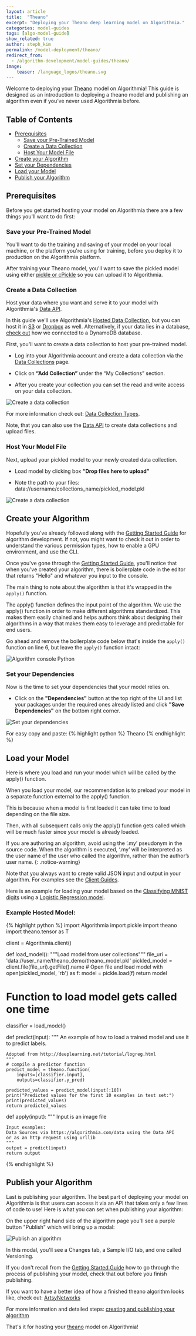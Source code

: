 ```yaml
---
layout: article
title:  "Theano"
excerpt: "Deploying your Theano deep learning model on Algorithmia."
categories: model-guides
tags: [algo-model-guide]
show_related: true
author: steph_kim
permalink: /model-deployment/theano/
redirect_from:
  - /algorithm-development/model-guides/theano/
image:
    teaser: /language_logos/theano.svg
---
```



Welcome to deploying your <a href="http://deeplearning.net/software/theano/">Theano</a> model on Algorithmia! This guide is designed as an introduction to deploying a theano model and publishing an algorithm even if you’ve never used Algorithmia before.

## Table of Contents
* [Prerequisites](#prerequisites)
  * [Save your Pre-Trained Model](#save-your-pre-trained-model)
  * [Create a Data Collection](#create-a-data-collection)
  * [Host Your Model File](#host-your-model-file)
* [Create your Algorithm](#create-your-algorithm)
* [Set your Dependencies](#set-your-dependencies)
* [Load your Model](#load-your-model)
* [Publish your Algorithm](#publish-your-algorithm)

## Prerequisites
Before you get started hosting your model on Algorithmia there are a few things you'll want to do first:

### Save your Pre-Trained Model
You'll want to do the training and saving of your model on your local machine, or the platform you're using for training, before you deploy it to production on the Algorithmia platform.

After training your Theano model, you'll want to save the pickled model using either [pickle or cPickle](http://deeplearning.net/software/theano/tutorial/loading_and_saving.html) so you can upload it to Algorithmia.

### Create a Data Collection
Host your data where you want and serve it to your model with Algorithmia's <a href="http://docs.algorithmia.com/">Data API</a>.

In this guide we'll use Algorithmia's <a href="{{ site.baseurl }}/data/hosted/">Hosted Data Collection</a>, but you can host it in <a href="{{ site.baseurl }}/data/s3/">S3</a> or <a href="{{ site.baseurl }}/data/dropbox/">Dropbox</a> as well. Alternatively, if your data lies in a database, <a href="https://algorithmia.com/developers/data/dynamodb/">check out</a> how we connected to a DynamoDB database.

First, you'll want to create a data collection to host your pre-trained model.

- Log into your Algorithmia account and create a data collection via the <a href="{{ site.baseurl }}/data/hosted">Data Collections</a> page.

- Click on **“Add Collection”** under the “My Collections” section.

- After you create your collection you can set the read and write access on your data collection.

<img src="{{ site.cdnurl }}{{ site.baseurl }}/images/post_images/model_hosting/add_collection.png" alt="Create a data collection" class="screenshot img-sm">

For more information check out: <a href="{{ site.baseurl }}/data/hosted/">Data Collection Types</a>.

Note, that you can also use the <a href="https://docs.algorithmia.com/#data-uri">Data API</a> to create data collections and upload files.

### Host Your Model File
Next, upload your pickled model to your newly created data collection.

- Load model by clicking box **“Drop files here to upload”**

- Note the path to your files: data://username/collections_name/pickled_model.pkl

<img src="{{ site.cdnurl }}{{ site.baseurl }}/images/post_images/model_hosting/theano_update_collections.png" alt="Create a data collection" class="screenshot img-md">

## Create your Algorithm

Hopefully you've already followed along with the <a href="{{ site.baseurl }}/algorithm-development/algorithm-basics/your-first-algo/">Getting Started Guide</a> for algorithm development. If not, you might want to check it out in order to understand the various permission types, how to enable a GPU environment, and use the CLI.

Once you've gone through the <a href="{{ site.baseurl }}/algorithm-development/algorithm-basics/your-first-algo/">Getting Started Guide</a>, you'll notice that when you've created your algorithm, there is boilerplate code in the editor that returns "Hello" and whatever you input to the console.

The main thing to note about the algorithm is that it's wrapped in the `apply()` function.

The apply() function defines the input point of the algorithm. We use the apply() function in order to make different algorithms standardized. This makes them easily chained and helps authors think about designing their algorithms in a way that makes them easy to leverage and predictable for end users.

Go ahead and remove the boilerplate code below that's inside the `apply()` function on line 6, but leave the `apply()` function intact:

<img src="{{ site.cdnurl }}{{ site.baseurl }}/images/post_images/algo_dev_lang/algorithm_console_python.png" alt="Algorithm console Python" class="screenshot">

### Set your Dependencies
Now is the time to set your dependencies that your model relies on.

- Click on the **"Dependencies"** button at the top right of the UI and list your packages under the required ones already listed and click **"Save Dependencies"** on the bottom right corner.

<img src="{{ site.cdnurl }}{{ site.baseurl }}/images/post_images/model_hosting/theano_dependencies.png" alt="Set your dependencies" class="screenshot img-md">

For easy copy and paste:
{% highlight python %}
Theano
{% endhighlight %}

## Load your Model
Here is where you load and run your model which will be called by the apply() function.

When you load your model, our recommendation is to preload your model in a separate function external to the apply() function.

This is because when a model is first loaded it can take time to load depending on the file size.

Then, with all subsequent calls only the apply() function gets called which will be much faster since your model is already loaded.

If you are authoring an algorithm, avoid using the ‘.my’ pseudonym in the source code. When the algorithm is executed, ‘.my’ will be interpreted as the user name of the user who called the algorithm, rather than the author’s user name.
{: .notice-warning}

Note that you always want to create valid JSON input and output in your algorithm. For examples see the <a href="/algorithm-development/languages/python/#io-for-your-algorithms">Client Guides</a>.

Here is an example for loading your model based on the <a href="http://deeplearning.net/tutorial/logreg.html">Classifying MNIST digits</a> using a <a href="http://deeplearning.net/tutorial/code/logistic_sgd.py">Logistic Regression model</a>.

### Example Hosted Model:
{% highlight python %}
import Algorithmia
import pickle
import theano
import theano.tensor as T

client = Algorithmia.client()

def load_model():
    """Load model from user collections"""
    file_uri = 'data://user_name/theano_demo/theano_model.pkl'
    pickled_model = client.file(file_uri).getFile().name
    # Open file and load model
    with open(pickled_model, 'rb') as f:
        model = pickle.load(f)
        return model

# Function to load model gets called one time
classifier = load_model()

def predict(input):
    """
    An example of how to load a trained model and use it
    to predict labels.

    Adopted from http://deeplearning.net/tutorial/logreg.html
    """
    # compile a predictor function
    predict_model = theano.function(
        inputs=[classifier.input],
        outputs=classifier.y_pred)

    predicted_values = predict_model(input[:10])
    print("Predicted values for the first 10 examples in test set:")
    print(predicted_values)
    return predicted_values


def apply(input):
    """
    Input is an image file

    Input examples:
    Data Sources via https://algorithmia.com/data using the Data API
    or as an http request using urllib
    """
    output = predict(input)
    return output
{% endhighlight %}

## Publish your Algorithm
Last is publishing your algorithm. The best part of deploying your model on Algorithmia is that users can access it via an API that takes only a few lines of code to use! Here is what you can set when publishing your algorithm:

On the upper right hand side of the algorithm page you'll see a purple button "Publish" which will bring up a modal:

<img src="{{ site.cdnurl }}{{ site.baseurl }}/images/post_images/algo_dev_lang/publish_algorithm.png" alt="Publish an algorithm" class="screenshot img-sm">

In this modal, you'll see a Changes tab, a Sample I/O tab, and one called Versioning.

If you don't recall from the <a href="{{ site.baseurl }}/algorithm-development/algorithm-basics/your-first-algo/">Getting Started Guide</a> how to go through the process of publishing your model, check that out before you finish publishing.

If you want to have a better idea of how a finished theano algorithm looks like, check out: <a href=" https://algorithmia.com/algorithms/deeplearning/ArtsyNetworks">ArtsyNetworks</a>

For more information and detailed steps: <a href="{{ site.baseurl }}/algorithm-development/your-first-algo/">creating and publishing your algorithm</a>

That's it for hosting your <a href="http://deeplearning.net/software/theano/">theano</a> model on Algorithmia!
